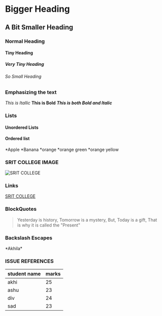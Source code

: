 # Bigger Heading
## A Bit Smaller Heading
### Normal Heading
#### Tiny Heading
##### Very Tiny Heading
###### So Small Heading

### Emphasizing the text
*This is Itallic*
**This is Bold**
***This is both Bold and Italic***

### Lists
#### Unordered Lists

#### Ordered list
*Apple
*Banana
*orange
   *orange green
   *orange yellow
   
   ### SRIT COLLEGE IMAGE
![SRIT COLLEGE](https://tse4.mm.bing.net/th?id=OIP.xk5LDMlpzbgP9AsAL0dfcAHaCm&pid=Api&P=0&w=415&h=147)
### Links
[SRIT COLLEGE](https://srit.ac.in)

### BlockQuotes
> Yesterday is history,
> Tomorrow is a mystery,
> But, Today is a gift, That is why it is called the "Present"

### Backslash Escapes
\*Akhila\*

### ISSUE REFERENCES

   
student name | marks
-------------|---------
akhi|25
ashu|23
div|24
sad|23
